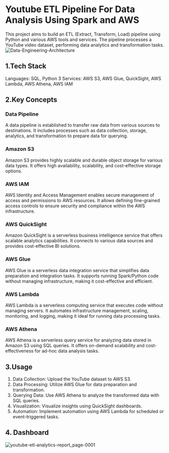 # Youtube ETL Pipeline For Data Analysis Using Spark and AWS

This project aims to build an ETL (Extract, Transform, Load) pipeline using Python and various AWS tools and services. The pipeline processes a YouTube video dataset, performing data analytics and transformation tasks.
![Data-Engineering-Architecture](https://github.com/prathyyyyy/Amazon-Web-Services/assets/97932221/c3943f27-e058-48b9-baee-a3d9a6c6478b)

## 1.Tech Stack
Languages: SQL, Python 3
Services: AWS S3, AWS Glue, QuickSight, AWS Lambda, AWS Athena, AWS IAM
## 2.Key Concepts
### Data Pipeline
A data pipeline is established to transfer raw data from various sources to destinations. It includes processes such as data collection, storage, analytics, and transformation to prepare data for querying.

### Amazon S3
Amazon S3 provides highly scalable and durable object storage for various data types. It offers high availability, scalability, and cost-effective storage options.

### AWS IAM
AWS Identity and Access Management enables secure management of access and permissions to AWS resources. It allows defining fine-grained access controls to ensure security and compliance within the AWS infrastructure.

### AWS QuickSight
Amazon QuickSight is a serverless business intelligence service that offers scalable analytics capabilities. It connects to various data sources and provides cost-effective BI solutions.

### AWS Glue
AWS Glue is a serverless data integration service that simplifies data preparation and integration tasks. It supports running Spark/Python code without managing infrastructure, making it cost-effective and efficient.

### AWS Lambda
AWS Lambda is a serverless computing service that executes code without managing servers. It automates infrastructure management, scaling, monitoring, and logging, making it ideal for running data processing tasks.

### AWS Athena

AWS Athena is a serverless query service for analyzing data stored in Amazon S3 using SQL queries. It offers on-demand scalability and cost-effectiveness for ad-hoc data analysis tasks.

## 3.Usage
1. Data Collection: Upload the YouTube dataset to AWS S3.
2. Data Processing: Utilize AWS Glue for data preparation and transformation.
3. Querying Data: Use AWS Athena to analyze the transformed data with SQL queries.
4. Visualization: Visualize insights using QuickSight dashboards.
5. Automation: Implement automation using AWS Lambda for scheduled or event-triggered tasks.

## 4. Dashboard
![youtube-etl-analytics-report_page-0001](https://github.com/prathyyyyy/Amazon-Web-Services/assets/97932221/73e2074e-fc0e-4d27-825a-9119db67269d)

